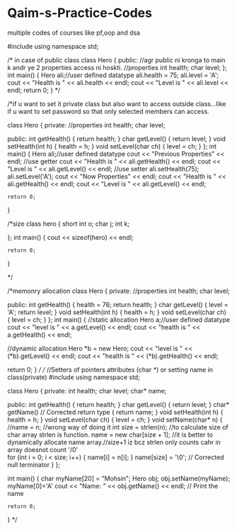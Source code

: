 # Qaim-s-Practice-Codes
multiple codes of courses like pf,oop and dsa

#include<iostream>
using namespace std;


/* in case of public class
class Hero
{
public: //agr public ni kronga to main k andr ye 2 properties access ni hoskti.
//properties
int health;
char level;
};
int main()
{
Hero ali;//user defined datatype
ali.health = 75;
ali.level = 'A';
cout << "Health is " << ali.health << endl;
cout << "Level is " << ali.level << endl;
return 0;
}
*/




/*if u want to set it private class but also want to access outside class...like if u want to set password so that  only selected members can access. 

class Hero
{
private:
	//properties
	int health;
	char level;

public:
	int getHealth()
	{
		return health;
	}
	char getLevel()
	{
		return level;
	}
	void setHealth(int h)
	{
		health = h;
	}
	void setLevel(char ch)
	{
		level = ch;
	}
};
int main()
{
	Hero ali;//user defined datatype
	cout << "Previous Properties" << endl;
	//use getter 
	cout << "Health is " << ali.getHealth() << endl;
	cout << "Level is " << ali.getLevel() << endl;
	//use setter
	ali.setHealth(75);
	ali.setLevel('A');
	cout << "Now Properties" << endl;
	cout << "Health is " << ali.getHealth() << endl;
	cout << "Level is " << ali.getLevel() << endl;

	return 0;
}


/*size
class hero
{
	short int o;
	char j;
	int k;
	
	
};
int main()
{
	cout << sizeof(hero) << endl;

	return 0;
}


*/

/*memonry allocation
class Hero
{
private:
//properties
int health;
char level;

public:
int getHealth()
{
health = 76;
return health;
}
char getLevel()
{
level = 'A';
return level;
}
void setHealth(int h)
{
health = h;
}
void setLevel(char ch)
{
level = ch;
}
};
int main()
{
//static allocation
Hero a;//user defined datatype
cout << "level is " << a.getLevel() << endl;
cout << "health is " << a.getHealth() << endl;

//dynamic allocation
Hero *b = new Hero;
cout << "level is " << (*b).getLevel() << endl;
cout << "health is " << (*b).getHealth() << endl;



return 0;
}
*/
/*
//Setters of pointers attributes (char *) or setting name in class(private) 
#include <iostream>
using namespace std;

class Hero
{
private:
	int health;
	char level;
	char* name;

public:
	int getHealth()
	{
		return health;
	}
	char getLevel()
	{
		return level;
	}
	char* getName() // Corrected return type
	{
		return name;
	}
	void setHealth(int h)
	{
		health = h;
	}
	void setLevel(char ch)
	{
		level = ch;
	}
	void setName(char* n)
	{
		//name = n; //wrong way of doing it
		int size = strlen(n);  //to calculate size of char array strlen is function.
		name = new char[size + 1];  //it is better to dynamically allocate name array.//size+1 iz bcz strlen only counts cahr in array doesnot count '/0'  
		for (int i = 0; i < size; i++)
		{
			name[i] = n[i];
		}
		name[size] = '\0'; // Corrected null terminator
	}
};

int main()
{
	char myName[20] = "Mohsin";
	Hero obj;
	obj.setName(myName);
	myName[0]='A'
	cout << "Name: " << obj.getName() << endl; // Print the name

	return 0;
}
*/




	
